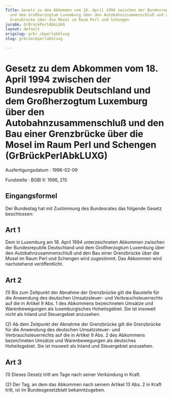 ```yaml
---
Title: Gesetz zu dem Abkommen vom 18. April 1994 zwischen der Bundesrepublik Deutschland
  und dem Großherzogtum Luxemburg über den Autobahnzusammenschluß und den Bau einer
  Grenzbrücke über die Mosel im Raum Perl und Schengen
jurabk: GrBrückPerlAbkLUXG
layout: default
origslug: grbr_ckperlabkluxg
slug: grbrueckperlabkluxg

---
```


# Gesetz zu dem Abkommen vom 18. April 1994 zwischen der Bundesrepublik Deutschland und dem Großherzogtum Luxemburg über den Autobahnzusammenschluß und den Bau einer Grenzbrücke über die Mosel im Raum Perl und Schengen (GrBrückPerlAbkLUXG)

Ausfertigungsdatum
:   1996-02-09

Fundstelle
:   BGBl II: 1996, 215

## Eingangsformel

Der Bundestag hat mit Zustimmung des Bundesrates das folgende Gesetz
beschlossen:

## Art 1

Dem in Luxemburg am 18. April 1994 unterzeichneten Abkommen zwischen
der Bundesrepublik Deutschland und dem Großherzogtum Luxemburg über
den Autobahnzusammenschluß und den Bau einer Grenzbrücke über die
Mosel im Raum Perl und Schengen wird zugestimmt. Das Abkommen wird
nachstehend veröffentlicht.

## Art 2

(1) Bis zum Zeitpunkt der Abnahme der Grenzbrücke gilt die Baustelle
für die Anwendung des deutschen Umsatzsteuer- und
Verbrauchsteuerrechts auf die in Artikel 9 Abs. 1 des Abkommens
bezeichneten Umsätze und Warenbewegungen als luxemburgisches
Hoheitsgebiet. Sie ist insoweit nicht als Inland und Steuergebiet
anzusehen.

(2) Ab dem Zeitpunkt der Abnahme der Grenzbrücke gilt die Grenzbrücke
für die Anwendung des deutschen Umsatzsteuer- und
Verbrauchsteuerrechts auf die in Artikel 9 Abs. 2 des Abkommens
bezeichneten Umsätze und Warenbewegungen als deutsches Hoheitsgebiet.
Sie ist insoweit als Inland und Steuergebiet anzusehen.

## Art 3

(1) Dieses Gesetz tritt am Tage nach seiner Verkündung in Kraft.

(2) Der Tag, an dem das Abkommen nach seinem Artikel 13 Abs. 2 in
Kraft tritt, ist im Bundesgesetzblatt bekanntzugeben.

